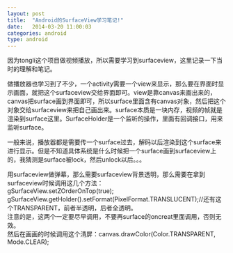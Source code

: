 ```yaml
---
layout: post
title:  "Android的SurfaceView学习笔记!"
date:   2014-03-20 11:00:03
categories: android
type: android
---
```


因为tongli这个项目做视频播放，所以需要学习到surfaceview，这里记录一下当时的理解和笔记。

做播放器也学习到了不少，一个activity需要一个view来显示，那么要在界面时显示画面，就把这个surfaceview交给界面即可。view是靠canvas来画出来的，canvas把surface画到界面即可，所以surface里面含有canvas对象，然后把这个对象交给surfaceview来把自己画出来。surface本质是一块内存，视频的帧就是渲染到surface这里。SurfaceHolder是一个监听的操作，里面有回调接口，用来监听surface。

一般来说，播放器都是需要传一个surface过去，解码以后渲染到这个surface来进行显示。但是不知道具体系统是什么时候把一个surface画到surfaceview上的，我猜测是surface被lock，然后unlock以后。。。

用surfaceview做弹幕，那么需要surfaceview背景透明，那么需要在拿到surfaceview时候调用这几个方法：  
gSurfaceView.setZOrderOnTop(true);  
gSurfaceView.getHolder().setFormat(PixelFormat.TRANSLUCENT);//还有这个TRANSPARENT，前者半透明，后者全透明。  
注意的是，这两个一定要尽早调用，不要再surface的oncreat里面调用，否则无效。  
然后在画画的时候调用这个清屏：canvas.drawColor(Color.TRANSPARENT, Mode.CLEAR);